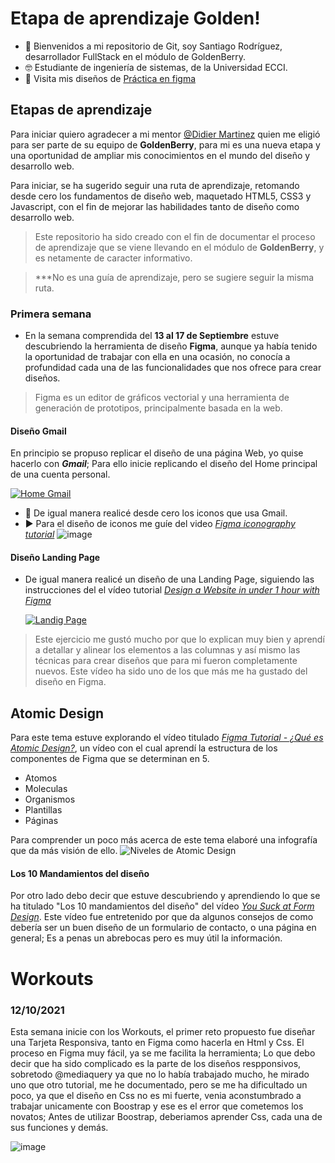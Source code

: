 # Etapa de aprendizaje Golden!
 - 👋 Bienvenidos a mi repositorio de Git, soy Santiago Rodríguez, desarrollador FullStack en el módulo de GoldenBerry. 
 - 🤓 Estudiante de ingeniería de sistemas, de la Universidad ECCI. 
 - 🌱 Visita mis diseños de [Práctica en figma](https://www.figma.com/file/u7mGRaglGjc7j27xGjyySm/Reto--SANTIAGO)
  
## Etapas de aprendizaje
Para iniciar quiero agradecer a mi mentor [@Didier Martinez](https://github.com/reidid) quien me eligió para ser parte de su equipo de **GoldenBerry**, para mi es una nueva etapa y una oportunidad de ampliar mis conocimientos en el mundo del diseño y desarrollo web. 

Para iniciar, se ha sugerido seguir una ruta de aprendizaje, retomando desde cero los fundamentos de diseño web, maquetado HTML5, CSS3 y Javascript, con el fin de mejorar las habilidades tanto de diseño como desarrollo web.

>Este repositorio ha sido creado con el fin de documentar el proceso de aprendizaje que se viene llevando en el módulo de **GoldenBerry**,  y es netamente de caracter informativo.

>***No es una guía de aprendizaje, pero se sugiere seguir la misma ruta. 

###	Primera semana 
- En la semana comprendida del **13 al 17 de Septiembre** estuve descubriendo la herramienta de diseño **Figma**, aunque ya había tenido la oportunidad de trabajar con ella en una ocasión, no conocía a profundidad cada una de las funcionalidades que nos ofrece para crear diseños. 
>Figma es un editor de gráficos vectorial y una herramienta de generación de prototipos, principalmente basada en la web.

#### Diseño Gmail

En principio se propuso replicar el diseño de una página Web, yo quise hacerlo con ***Gmail***; Para ello inicie replicando el diseño del Home principal de una cuenta personal. 

[![Home Gmail](https://user-images.githubusercontent.com/90514403/134243940-815dec7d-5df1-453d-8685-7c968b6b4056.PNG)
](https://user-images.githubusercontent.com/90514403/134243940-815dec7d-5df1-453d-8685-7c968b6b4056.PNG)

-  👀 De igual manera realicé desde cero los iconos que usa Gmail. 
-  ▶  Para el diseño de iconos me guíe del video  _[Figma iconography tutorial](https://www.youtube.com/watch?v=10fSci2vXtE)_
![image](https://user-images.githubusercontent.com/90514403/134237289-12855aef-4295-470d-a786-dc11f3ea7950.png)

#### Diseño Landing Page
- De igual manera realicé un diseño de una Landing Page, siguiendo las instrucciones del el vídeo tutorial [*Design a Website in under 1 hour with Figma*](https://www.youtube.com/watch?v=FK4YusHIIj0&t=14s)

	 [![Landig Page](https://user-images.githubusercontent.com/90514403/134248246-baf844e5-57e3-4a2e-8d23-9a193122f557.PNG)](https://user-images.githubusercontent.com/90514403/134248246-baf844e5-57e3-4a2e-8d23-9a193122f557.PNG)

>Este ejercicio me gustó mucho por que lo explican muy bien y aprendí a detallar y alinear los elementos a las columnas y así mismo las técnicas para crear diseños que para mi fueron completamente nuevos. Este vídeo ha sido uno de los que más me ha gustado del diseño en Figma.

## Atomic Design
Para este tema estuve explorando el vídeo titulado [*Figma Tutorial - ¿Qué es Atomic Design?*](https://www.youtube.com/watch?v=LON8IjAPEu4&t=3s), un vídeo con el cual aprendí la estructura de los componentes de Figma que se determinan en 5. 

- Atomos
- Moleculas
-  Organismos
-  Plantillas
- Páginas

Para comprender un poco más acerca de este tema elaboré una infografía que da más visión de ello. 
![Niveles de Atomic Design](https://user-images.githubusercontent.com/90514403/134364234-f22bf4e3-8993-4ed1-8099-25445cc6059a.png)


#### Los 10 Mandamientos del diseño
Por otro lado debo decir que estuve descubriendo y aprendiendo lo que se ha titulado 
"Los 10 mandamientos del diseño" del vídeo [*You Suck at Form Design*](https://www.youtube.com/watch?v=z9H7p1_iI14).
Este vídeo fue entretenido por que da algunos consejos de como debería ser un buen diseño de un formulario de contacto, o una página en general; Es a penas un abrebocas pero es muy útil la información. 

# Workouts
### 12/10/2021
Esta semana inicie con los Workouts, el primer reto propuesto fue diseñar una Tarjeta Responsiva, tanto en Figma como hacerla en Html y Css. El proceso en Figma muy fácil, ya se me facilita la herramienta; Lo que debo decir que ha sido complicado es la parte de los diseños respponsivos, sobretodo @mediaquery ya que no lo había trabajado mucho, he mirado uno que otro tutorial, me he documentado, pero se me ha dificultado un poco, ya que el diseño en Css no es mi fuerte, venia aconstumbrado a trabajar unicamente con Boostrap y ese es el error que cometemos los novatos; Antes de utilizar Boostrap, deberiamos aprender Css, cada una de sus funciones y demás. 


![image](https://user-images.githubusercontent.com/90514403/136997860-7fdd4d6f-fde3-4ff5-bd6c-3a3783117a9c.png)

